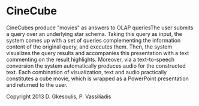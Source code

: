CineCube
=================================
CineCubes produce "movies" as answers to OLAP queriesThe user submits a query over an underlying star schema. Taking this query as input, the system comes up with a set of queries complementing the information content of the original query, and executes them. Then, the system visualizes the query results and accompanies this presentation with a text commenting on the result highlights. Moreover, via a text-to-speech conversion the system automatically produces audio for the constructed text. Each combination of visualization, text and audio practically constitutes a cube movie, which is wrapped as a PowerPoint presentation and returned to the user. 

Copyright 2013 D. Gkesoulis, P. Vassiliadis

